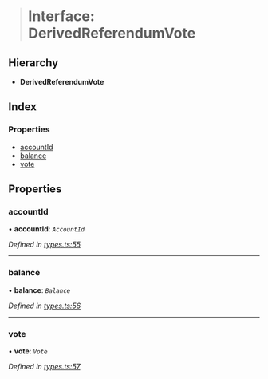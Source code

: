 > # Interface: DerivedReferendumVote

## Hierarchy

* **DerivedReferendumVote**

## Index

### Properties

* [accountId](_types_.derivedreferendumvote.md#accountid)
* [balance](_types_.derivedreferendumvote.md#balance)
* [vote](_types_.derivedreferendumvote.md#vote)

## Properties

###  accountId

• **accountId**: *`AccountId`*

*Defined in [types.ts:55](https://github.com/polkadot-js/api/blob/9dd0c6c/packages/api-derive/src/types.ts#L55)*

___

###  balance

• **balance**: *`Balance`*

*Defined in [types.ts:56](https://github.com/polkadot-js/api/blob/9dd0c6c/packages/api-derive/src/types.ts#L56)*

___

###  vote

• **vote**: *`Vote`*

*Defined in [types.ts:57](https://github.com/polkadot-js/api/blob/9dd0c6c/packages/api-derive/src/types.ts#L57)*